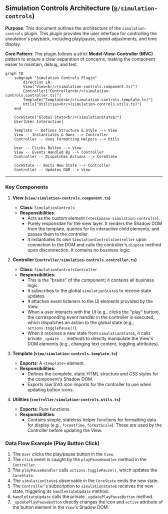 ## Simulation Controls Architecture (`@/simulation-controls`)

**Purpose**: This document outlines the architecture of the `simulation-controls` plugin. This plugin provides the user interface for controlling the simulation's playback, including play/pause, speed adjustments, and time display.

**Core Pattern**: The plugin follows a strict **Model-View-Controller (MVC)** pattern to ensure a clear separation of concerns, making the component easier to maintain, debug, and test.

```mermaid
graph TD
    subgraph "Simulation Controls Plugin"
        direction LR
        View["View<br/>(simulation-controls.component.ts)"]
        Controller["Controller<br/>(simulation-controls.controller.ts)"]
        Template["Template<br/>(simulation-controls.template.ts)"]
        Utils["Utilities<br/>(simulation-controls.utils.ts)"]
    end

    CoreState["Global State<br/>(simulationState$)"]
    User[User Interaction]

    Template -- Defines Structure & Style --> View
    View -- Instantiates & Owns --> Controller
    Controller -- Uses Formatting Helpers --> Utils

    User -- Clicks Button --> View
    View -- Events Handled By --> Controller
    Controller -- Dispatches Actions --> CoreState

    CoreState -- Emits New State --> Controller
    Controller -- Updates DOM --> View
```

---

### Key Components

1.  **View (`view/simulation-controls.component.ts`)**

    - **Class**: `SimulationControls`
    - **Responsibilities**:
      - Acts as the custom element (`<teskooano-simulation-controls>`).
      - Purely responsible for the view layer. It renders the Shadow DOM from the template, queries for its interactive child elements, and passes them to the controller.
      - It instantiates its own `SimulationControlsController` upon connection to the DOM and calls the controller's `dispose` method upon disconnection. It contains no business logic.

2.  **Controller (`controller/simulation-controls.controller.ts`)**

    - **Class**: `SimulationControlsController`
    - **Responsibilities**:
      - This is the "brains" of the component; it contains all business logic.
      - It subscribes to the global `simulationState$` to receive state updates.
      - It attaches event listeners to the UI elements provided by the View.
      - When a user interacts with the UI (e.g., clicks the "play" button), the corresponding event handler in the controller is executed, which dispatches an action to the global state (e.g., `actions.togglePause()`).
      - When it receives a new state from `simulationState$`, it calls private `_update...` methods to directly manipulate the View's DOM elements (e.g., changing text content, toggling attributes).

3.  **Template (`view/simulation-controls.template.ts`)**

    - **Exports**: A `<template>` element.
    - **Responsibilities**:
      - Defines the complete, static HTML structure and CSS styles for the component's Shadow DOM.
      - Exports raw SVG icon imports for the controller to use when updating button icons.

4.  **Utilities (`controller/simulation-controls.utils.ts`)**
    - **Exports**: Pure functions.
    - **Responsibilities**:
      - Contains simple, stateless helper functions for formatting data for display (e.g., `formatTime`, `formatScale`). These are used by the Controller before updating the View.

### Data Flow Example (Play Button Click)

1.  The `User` clicks the play/pause button in the `View`.
2.  The `click` event is caught by the `playPauseHandler` method in the `Controller`.
3.  The `playPauseHandler` calls `actions.togglePause()`, which updates the `CoreState`.
4.  The `simulationState$` observable in the `CoreState` emits the new state.
5.  The `Controller`'s subscription to `simulationState$` receives the new state, triggering its `handleStateUpdate` method.
6.  `handleStateUpdate` calls the private `_updatePlayPauseButton` method.
7.  `_updatePlayPauseButton` directly changes the icon and `active` attribute of the button element in the `View`'s Shadow DOM.
